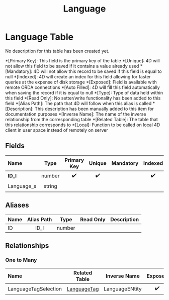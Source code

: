 ﻿---
layout: default
title: Language
parent: Tables
---
# Language Table
No description for this table has been created yet.

*[Primary Key]: This field is the primary key of the table
*[Unique]: 4D will not allow this field to be saved if it contains a value already used
*[Mandatory]: 4D will not allow this record to be saved if this field is equal to null
*[Indexed]: 4D will create an index for this field allowing for faster queries at the expense of disk storage
*[Exposed]: Field is available with remote ORDA connections
*[Auto Filled]: 4D will fill this field automatically when saving the record if it is equal to null
*[Type]: Type of data held within this field
*[Read Only]: No setter/write functionality has been added to this field
*[Alias Path]: The path that 4D will follow when this alias is called
*[Description]: This description has been manually added to this item for documentation purposes
*[Inverse Name]: The name of the inverse relationship from the corresponding table
*[Related Table]: The table that this relationship corresponds to
*[Local]: Function to be called on local 4D client in user space instead of remotely on server
## Fields

|Name|Type|Primary Key|Unique|Mandatory|Indexed|Exposed|Auto Filled|Description|
|:---|:---:|:---:|:---:|:---:|:---:|:---:|:---:|:---:|
|**ID_l**|number|✔️|✔️||✔️|✔️|||
|Language_s|string|||||✔️|||

## Aliases

|Name|Alias Path|Type|Read Only|Description|
|:---|:---:|:---:|:---:|:---:|
|ID|ID_l|number|||

## Relationships

### One to Many

|Name|Related Table|Inverse Name|Exposed|Description|
|:---|:---:|:---:|:---:|:---:|
|LanguageTagSelection|[LanguageTag](LanguageTag.md)|LanguageENtity|✔️||